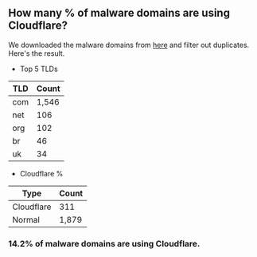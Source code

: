 ## How many % of malware domains are using Cloudflare?


We downloaded the malware domains from [here](https://urlhaus.abuse.ch) and filter out duplicates.
Here's the result.


[//]: # (start replacement)


- Top 5 TLDs

| TLD | Count |
| --- | --- |
| com | 1,546 |
| net | 106 |
| org | 102 |
| br | 46 |
| uk | 34 |


- Cloudflare %

| Type | Count |
| --- | --- |
| Cloudflare | 311 |
| Normal | 1,879 |


### 14.2% of malware domains are using Cloudflare.